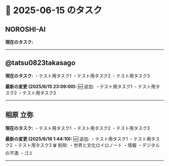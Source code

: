 # 📅 2025-06-15 のタスク

## NOROSHI-AI

**現在のタスク:**

---

## @tatsu0823takasago

**現在のタスク:**
・テスト用タスク1
・テスト用タスク2
・テスト用タスク3

**最新の変更 (2025/6/15 23:09:00):**
🆕 追加:
・テスト用タスク1
・テスト用タスク2
・テスト用タスク3

---

## 相原 立弥

**現在のタスク:**
・テスト用タスク1
・テスト用タスク2
・テスト用タスク3

**最新の変更 (2025/6/16 1:44:10):**
🆕 追加:
・テスト用タスク1
・テスト用タスク2
・テスト用タスク3
🗑️ 削除:
・世界と文化ロイロノート
・情報
・デジタルの不満
・ゴミ

---

